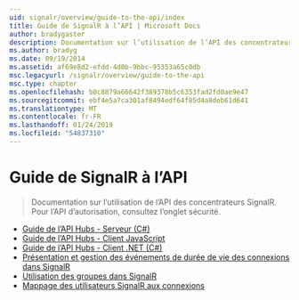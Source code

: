 ```yaml
---
uid: signalr/overview/guide-to-the-api/index
title: Guide de SignalR à l’API | Microsoft Docs
author: bradygaster
description: Documentation sur l’utilisation de l’API des concentrateurs SignalR. Pour l’API d’autorisation, consultez l’onglet sécurité.
ms.author: bradyg
ms.date: 09/19/2014
ms.assetid: af69e8d2-efdd-4d0b-9bbc-95353a65c0db
msc.legacyurl: /signalr/overview/guide-to-the-api
msc.type: chapter
ms.openlocfilehash: b0c8879a66642f389378b5c6353fad2fd0ae9e47
ms.sourcegitcommit: ebf4e5a7ca301af8494edf64f85d4a8deb61d641
ms.translationtype: MT
ms.contentlocale: fr-FR
ms.lasthandoff: 01/24/2019
ms.locfileid: "54837310"
---
```

<a name="signalr-guide-to-the-api"></a>Guide de SignalR à l’API
====================
> Documentation sur l’utilisation de l’API des concentrateurs SignalR. Pour l’API d’autorisation, consultez l’onglet sécurité.


- [Guide de l’API Hubs - Serveur (C#)](hubs-api-guide-server.md)
- [Guide de l’API Hubs - Client JavaScript](hubs-api-guide-javascript-client.md)
- [Guide de l’API Hubs - Client .NET (C#)](hubs-api-guide-net-client.md)
- [Présentation et gestion des événements de durée de vie des connexions dans SignalR](handling-connection-lifetime-events.md)
- [Utilisation des groupes dans SignalR](working-with-groups.md)
- [Mappage des utilisateurs SignalR aux connexions](mapping-users-to-connections.md)

